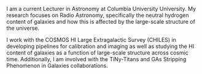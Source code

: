 I am a current Lecturer in Astronomy at Columbia University University. My research focuses on Radio Astronomy, specifically the neutral hydrogen content of galaxies and how this is affected by the large-scale structure of the universe. 

I work with the COSMOS HI Large Extragalactic Survey (CHILES) in developing pipelines for calibration and imaging as well as studying the HI content of galaxies as a function of large-scale structure across cosmic time. Additionally, I am involved with the TiNy-Titans and GAs Stripping Phenomenon in Galaxies collaborations.

